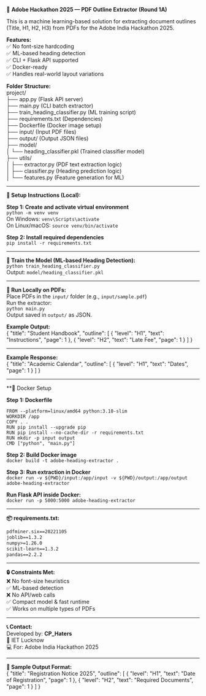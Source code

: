 📄 **Adobe Hackathon 2025 — PDF Outline Extractor (Round 1A)**

This is a machine learning-based solution for extracting document outlines (Title, H1, H2, H3) from PDFs for the Adobe India Hackathon 2025.

**Features:**  
✅ No font-size hardcoding  
✅ ML-based heading detection  
✅ CLI + Flask API supported  
✅ Docker-ready  
✅ Handles real-world layout variations

**Folder Structure:**  
project/  
├── app.py (Flask API server)  
├── main.py (CLI batch extractor)  
├── train_heading_classifier.py (ML training script)  
├── requirements.txt (Dependencies)  
├── Dockerfile (Docker image setup)  
├── input/ (Input PDF files)  
├── output/ (Output JSON files)  
├── model/  
│   └── heading_classifier.pkl (Trained classifier model)  
├── utils/  
│   ├── extractor.py (PDF text extraction logic)  
│   ├── classifier.py (Heading prediction logic)  
│   └── features.py (Feature generation for ML)

---

**🔧 Setup Instructions (Local):**

**Step 1: Create and activate virtual environment**  
`python -m venv venv`  
On Windows: `venv\Scripts\activate`  
On Linux/macOS: `source venv/bin/activate`

**Step 2: Install required dependencies**  
`pip install -r requirements.txt`

---

**🧠 Train the Model (ML-based Heading Detection):**  
`python train_heading_classifier.py`  
Output: `model/heading_classifier.pkl`

---

**🏃 Run Locally on PDFs:**  
Place PDFs in the `input/` folder (e.g., `input/sample.pdf`)  
Run the extractor:  
`python main.py`  
Output saved in `output/` as JSON.

**Example Output:**  
{
  "title": "Student Handbook",
  "outline": [
    { "level": "H1", "text": "Instructions", "page": 1 },
    { "level": "H2", "text": "Late Fee", "page": 1 }
  ]
}

---


**Example Response:**  
{
  "title": "Academic Calendar",
  "outline": [
    { "level": "H1", "text": "Dates", "page": 1 }
  ]
}

---

**🐳 Docker Setup 

**Step 1: Dockerfile**  
```
FROM --platform=linux/amd64 python:3.10-slim
WORKDIR /app
COPY . .
RUN pip install --upgrade pip
RUN pip install --no-cache-dir -r requirements.txt
RUN mkdir -p input output
CMD ["python", "main.py"]
```

**Step 2: Build Docker image**  
`docker build -t adobe-heading-extractor .`

**Step 3: Run extraction in Docker**  
`docker run -v ${PWD}/input:/app/input -v ${PWD}/output:/app/output adobe-heading-extractor`

**Run Flask API inside Docker:**  
`docker run -p 5000:5000 adobe-heading-extractor`

---

**📦 requirements.txt:**
```txt
pdfminer.six==20221105
joblib==1.3.2
numpy>=1.26.0
scikit-learn==1.3.2
pandas==2.2.2 
```
---

**🔒 Constraints Met:**  
❌ No font-size heuristics  
✅ ML-based detection  
❌ No API/web calls  
✅ Compact model & fast runtime  
✅ Works on multiple types of PDFs

---

**📞 Contact:**  
Developed by: **CP_Haters**  
📍 IET Lucknow  
💻 For: Adobe India Hackathon 2025

---

**🧪 Sample Output Format:**  
{
  "title": "Registration Notice 2025",
  "outline": [
    { "level": "H1", "text": "Date of Registration", "page": 1 },
    { "level": "H2", "text": "Required Documents", "page": 1 }
  ]
}
